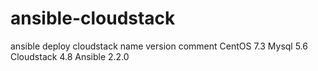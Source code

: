 # ansible-cloudstack
ansible deploy cloudstack
name	      version	comment
CentOS	    7.3	
Mysql	      5.6	
Cloudstack	4.8	
Ansible	    2.2.0	
